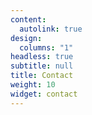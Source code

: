 ```yaml
---
content:
  autolink: true
design:
  columns: "1"
headless: true
subtitle: null
title: Contact
weight: 10
widget: contact
---
```


